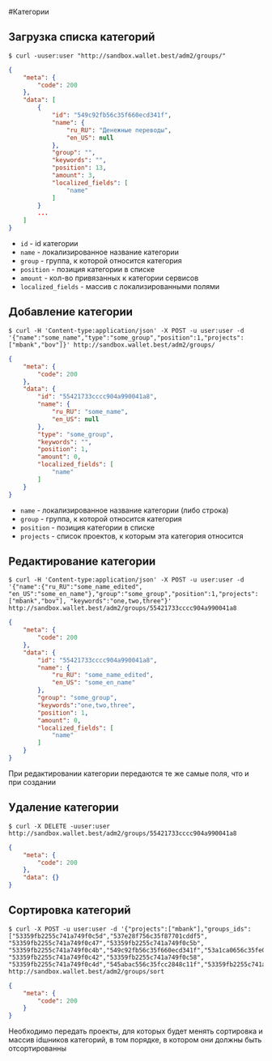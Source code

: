 #Категории

## Загрузка списка категорий
```shell
$ curl -uuser:user "http://sandbox.wallet.best/adm2/groups/"
```
```json
{
    "meta": {
        "code": 200
    },
    "data": [
        {
            "id": "549c92fb56c35f660ecd341f",
            "name": {
                "ru_RU": "Денежные переводы",
                "en_US": null
            },
            "group": "",
            "keywords": "",
            "position": 13,
            "amount": 3,
            "localized_fields": [
                "name"
            ]
        }
        ...
    ]
}
```
* `id` - id категории
* `name` - локализированное название категории
* `group` - группа, к которой относится категория
* `position` - позиция категории в списке
* `amount` - кол-во привязанных к категории сервисов
* `localized_fields` - массив с локализированными полями


## Добавление категории

```shell
$ curl -H 'Content-type:application/json' -X POST -u user:user -d '{"name":"some_name","type":"some_group","position":1,"projects":["mbank","bov"]}' http://sandbox.wallet.best/adm2/groups/
```

```json
{
    "meta": {
        "code": 200
    },
    "data": {
        "id": "55421733cccc904a990041a8",
        "name": {
            "ru_RU": "some_name",
            "en_US": null
        },
        "type": "some_group",
        "keywords": "",
        "position": 1,
        "amount": 0,
        "localized_fields": [
            "name"
        ]
    }
}
```

* `name` - локализированное название категории (либо строка)
* `group` - группа, к которой относится категория
* `position` - позиция категории в списке
* `projects` - список проектов, к которым эта категория относится


## Редактирование категории
```shell
$ curl -H 'Content-type:application/json' -X POST -u user:user -d '{"name":{"ru_RU":"some_name_edited", "en_US":"some_en_name"},"group":"some_group","position":1,"projects":["mbank","bov"], "keywords":"one,two,three"}' http://sandbox.wallet.best/adm2/groups/55421733cccc904a990041a8
```

```json
{
    "meta": {
        "code": 200
    },
    "data": {
        "id": "55421733cccc904a990041a8",
        "name": {
            "ru_RU": "some_name_edited",
            "en_US": "some_en_name"
        },
        "group": "some_group",
        "keywords":"one,two,three",
        "position": 1,
        "amount": 0,
        "localized_fields": [
            "name"
        ]
    }
}
```
При редактировании категории передаются те же самые поля, что и при создании

## Удаление категории

```shell
$ curl -X DELETE -uuser:user http://sandbox.wallet.best/adm2/groups/55421733cccc904a990041a8
```

```json
{
    "meta": {
        "code": 200
    },
    "data": {}
}
```


## Сортировка категорий

```shell
$ curl -X POST -u user:user -d '{"projects":["mbank"],"groups_ids":["53359fb2255c741a749f0c5d","537e28f756c35f87701cddf5",
"53359fb2255c741a749f0c47","53359fb2255c741a749f0c5b",
"53359fb2255c741a749f0c4b","549c92fb56c35f660ecd341f","53a1ca0656c35fe0767b8a93","53359fb2255c741a749f0c50",
"53359fb2255c741a749f0c42","53359fb2255c741a749f0c58",
"53359fb2255c741a749f0c4d","545abac556c35fcc2848c11f","53359fb2255c741a749f0c59"]}' http://sandbox.wallet.best/adm2/groups/sort
```

```json
{
    "meta": {
        "code": 200
    }
}
```
Необходимо передать проекты, для которых будет менять сортировка и массив idшников категорий, в том порядке, в котором они должны быть отсортированны
